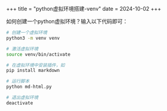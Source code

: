 +++
title = "python虚拟环境搭建-venv"
date = 2024-10-02
+++

如何创建一个python虚拟环境？输入以下代码即可：

```bash
# 创建一个虚拟环境
python3 -m venv venv

# 激活虚拟环境
source venv/bin/activate

# 在虚拟环境中安装插件，如
pip install markdown

# 运行脚本
python md-html.py

# 退出虚拟环境
deactivate